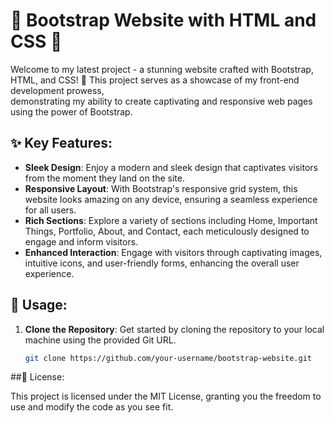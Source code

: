 # 🌟 Bootstrap Website with HTML and CSS 🌟

Welcome to my latest project - a stunning website crafted with Bootstrap,<br/> HTML, and CSS! 🚀 This project serves as a showcase of my front-end development prowess,<br/> demonstrating my ability to create captivating and responsive web pages using the power of Bootstrap.<br/>

## ✨ Key Features:

- **Sleek Design**: Enjoy a modern and sleek design that captivates visitors from the moment they land on the site.
- **Responsive Layout**: With Bootstrap's responsive grid system, this website looks amazing on any device, ensuring a seamless experience for all users.
- **Rich Sections**: Explore a variety of sections including Home, Important Things, Portfolio, About, and Contact, each meticulously designed to engage and inform visitors.
- **Enhanced Interaction**: Engage with visitors through captivating images, intuitive icons, and user-friendly forms, enhancing the overall user experience.

## 🚀 Usage:

1. **Clone the Repository**: Get started by cloning the repository to your local machine using the provided Git URL.
   ```bash
   git clone https://github.com/your-username/bootstrap-website.git

 ##📝 License:

This project is licensed under the MIT License, granting you the freedom to use and modify the code as you see fit.
